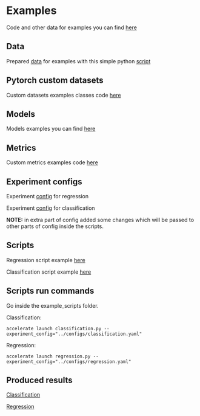 # Examples

Code and other data for examples you can find [here](https://github.com/dmdgik/pytorch_model_wrapper/tree/main/examples)

## Data

Prepared [data](https://github.com/dmdgik/pytorch_model_wrapper/tree/main/examples/data) for examples with this simple python [script](https://github.com/dmdgik/pytorch_model_wrapper/blob/main/examples/data/create_data.py)

## Pytorch custom datasets

Custom datasets examples classes code [here](https://github.com/dmdgik/pytorch_model_wrapper/blob/main/examples/example_scripts/datasets.py)

## Models

Models examples you can find [here](https://github.com/dmdgik/pytorch_model_wrapper/blob/main/examples/example_scripts/models.py)

## Metrics

Custom metrics examples code [here](https://github.com/dmdgik/pytorch_model_wrapper/blob/main/examples/example_scripts/metrics.py)

## Experiment configs

Experiment [config](https://github.com/dmdgik/pytorch_model_wrapper/blob/main/examples/configs/regression.yaml) for regression

Experiment [config](https://github.com/dmdgik/pytorch_model_wrapper/blob/main/examples/configs/classification.yaml) for classification

**NOTE:** in extra part of config added some changes which will be passed to other parts of config inside the scripts.

## Scripts

Regression script example [here](https://github.com/dmdgik/pytorch_model_wrapper/blob/main/examples/example_scripts/regression.py) 

Classification script example [here](https://github.com/dmdgik/pytorch_model_wrapper/blob/main/examples/example_scripts/classification.py) 

## Scripts run commands

Go inside the example_scripts folder.

Classification:

```console
accelerate launch classification.py --experiment_config="../configs/classification.yaml"
```

Regression:

```console
accelerate launch regression.py --experiment_config="../configs/regression.yaml"
```

## Produced results

[Classification](https://github.com/dmdgik/pytorch_model_wrapper/tree/main/examples/results/classification)

[Regression](https://github.com/dmdgik/pytorch_model_wrapper/tree/main/examples/results/regression)